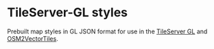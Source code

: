 # TileServer-GL styles

Prebuilt map styles in GL JSON format for use in the [TileServer GL](https://github.com/klokantech/tileserver-gl) and [OSM2VectorTiles](https://github.com/osm2vectortiles/osm2vectortiles).
